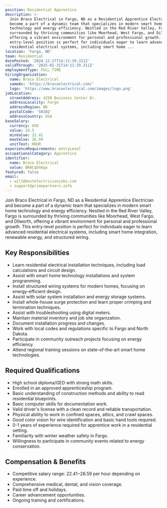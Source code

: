 ```yaml
---
position: Residential Apprentice
description: >-
  Join Braco Electrical in Fargo, ND as a Residential Apprentice Electrician and
  become a part of a dynamic team that specializes in modern smart home
  technology and energy efficiency. Nestled in the Red River Valley, Fargo is
  surrounded by thriving communities like Moorhead, West Fargo, and Dilworth,
  offering a vibrant environment for personal and professional growth. This
  entry-level position is perfect for individuals eager to learn advanced
  residential electrical systems, including smart home ...
location: 'Fargo, ND'
team: Residential
datePosted: '2024-12-27T14:11:39.311Z'
validThrough: '2025-01-31T14:11:39.311Z'
employmentType: FULL_TIME
hiringOrganization:
  name: Braco Electrical
  sameAs: 'https://bracoelectrical.com/'
  logo: 'https://www.bracoelectrical.com/images/logo.png'
jobLocation:
  streetAddress: 4250 Business Center Dr.
  addressLocality: Fargo
  addressRegion: ND
  postalCode: '58102'
  addressCountry: USA
baseSalary:
  currency: USD
  value: 24.5
  minValue: 22.41
  maxValue: 26.59
  unitText: HOUR
experienceRequirements: entryLevel
occupationalCategory: Apprentice
identifier:
  name: Braco Electrical
  value: BRACqbh6qa
featured: false
email:
  - will@bestelectricianjobs.com
  - support@primepartners.info
---
```




Join Braco Electrical in Fargo, ND as a Residential Apprentice Electrician and become a part of a dynamic team that specializes in modern smart home technology and energy efficiency. Nestled in the Red River Valley, Fargo is surrounded by thriving communities like Moorhead, West Fargo, and Dilworth, offering a vibrant environment for personal and professional growth. This entry-level position is perfect for individuals eager to learn advanced residential electrical systems, including smart home integration, renewable energy, and structured wiring.

## Key Responsibilities
- Learn residential electrical installation techniques, including load calculations and circuit design.
- Assist with smart home technology installations and system programming.
- Install structured wiring systems for modern homes, focusing on energy-efficient design.
- Assist with solar system installation and energy storage systems.
- Install whole-house surge protection and learn proper crimping and termination techniques.
- Assist with troubleshooting using digital meters.
- Maintain material inventory and job site organization.
- Document installation progress and changes.
- Work with local codes and regulations specific to Fargo and North Dakota.
- Participate in community outreach projects focusing on energy efficiency.
- Attend regional training sessions on state-of-the-art smart home technologies.

## Required Qualifications
- High school diploma/GED with strong math skills.
- Enrolled in an approved apprenticeship program.
- Basic understanding of construction methods and ability to read residential blueprints.
- Basic computer skills for documentation work.
- Valid driver's license with a clean record and reliable transportation.
- Physical ability to work in confined spaces, attics, and crawl spaces.
- Good color vision for wire identification and basic hand tools required.
- 0-1 years of experience required for apprentice work in a residential setting.
- Familiarity with winter weather safety in Fargo.
- Willingness to participate in community events related to energy conservation.

## Compensation & Benefits
- Competitive salary range: $22.41-$26.59 per hour depending on experience.
- Comprehensive medical, dental, and vision coverage.
- Paid time off and holidays.
- Career advancement opportunities.
- Ongoing training and certifications.
